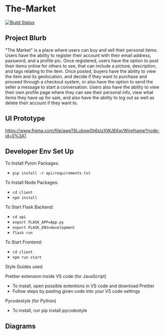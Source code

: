 # The-Market

[![Build Status](https://www.travis-ci.com/d-mooers/The-Market-Client.svg?branch=development)](https://www.travis-ci.com/d-mooers/The-Market-Client)

## Project Blurb

"The Market" is a place where users can buy and sell their personal items. Users have the ability to register their account with their email address, password, and a profile pic. Once registered, users have the option to post their items online for others to see, that can include a picture, description, and tags relating to the item. Once posted, buyers have the ability to view the item and its geolocation, and decide if they want to purchase and proceed through a checkout system, or also have the option to send the seller a message to start a conversation. Users also have the ability to view their own profile page where they can see their personal info, view what items they have up for sale, and also have the ability to log out as well as delete their account if they want to. 


## UI Prototype

https://www.figma.com/file/aweT6Lubsw0h6slzXWJ8Xw/Wireframe?node-id=0%3A1

## Developer Env Set Up

To Install Pyton Packages: 
 - `pip install -r api/requirements.txt`

To Install Node Packages:
- `cd client`
- `npm install`

To Start Flask Backend:
 - `cd api`
 - `export FLASK_APP=App.py`
 - `export FLASK_ENV=development`
 - `flask run`

To Start Frontend:
- `cd client`
- `npm run start`

Style Guides used

Prettier extension inside VS code (for JavaScript)
- To install, open possible extentions in VS code and download Prettier
- Follow steps by pasting given code into your VS code settings

Pycodestyle (for Python)
- To install, run pip install pycodestyle



## Diagrams


